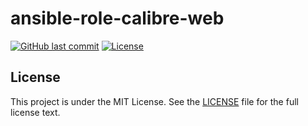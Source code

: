 # ansible-role-calibre-web

[![GitHub last commit](https://img.shields.io/github/last-commit/ursinn/ansible-role-calibre-web?logo=github&style=for-the-badge)](https://github.com/ursinn/ansible-role-calibre-web/commits)
[![License](https://img.shields.io/github/license/ursinn/ansible-role-calibre-web?style=for-the-badge)](https://github.com/ursinn/ansible-role-calibre-web/blob/main/LICENSE)

## License

This project is under the MIT License. See the [LICENSE](https://github.com/ursinn/ansible-role-calibre-web/blob/main/LICENSE) file for the full license text.
